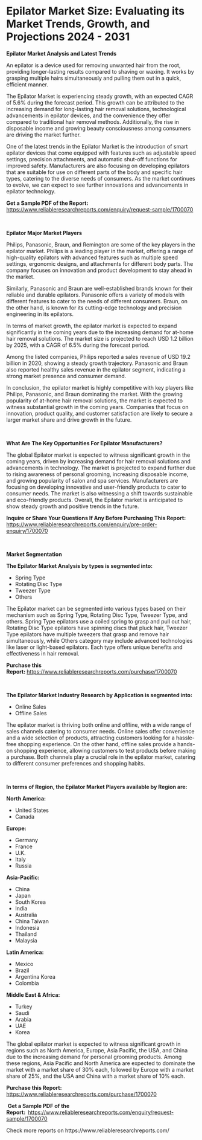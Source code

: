 <p><h1>Epilator Market Size: Evaluating its Market Trends, Growth, and Projections 2024 - 2031</h1></p><p><strong>Epilator Market Analysis and Latest Trends</strong></p>
<p><p>An epilator is a device used for removing unwanted hair from the root, providing longer-lasting results compared to shaving or waxing. It works by grasping multiple hairs simultaneously and pulling them out in a quick, efficient manner.</p><p>The Epilator Market is experiencing steady growth, with an expected CAGR of 5.6% during the forecast period. This growth can be attributed to the increasing demand for long-lasting hair removal solutions, technological advancements in epilator devices, and the convenience they offer compared to traditional hair removal methods. Additionally, the rise in disposable income and growing beauty consciousness among consumers are driving the market further.</p><p>One of the latest trends in the Epilator Market is the introduction of smart epilator devices that come equipped with features such as adjustable speed settings, precision attachments, and automatic shut-off functions for improved safety. Manufacturers are also focusing on developing epilators that are suitable for use on different parts of the body and specific hair types, catering to the diverse needs of consumers. As the market continues to evolve, we can expect to see further innovations and advancements in epilator technology.</p></p>
<p><strong>Get a Sample PDF of the Report:&nbsp;</strong> <a href="https://www.reliableresearchreports.com/enquiry/request-sample/1700070">https://www.reliableresearchreports.com/enquiry/request-sample/1700070</a></p>
<p>&nbsp;</p>
<p><strong>Epilator Major Market Players</strong></p>
<p><p>Philips, Panasonic, Braun, and Remington are some of the key players in the epilator market. Philips is a leading player in the market, offering a range of high-quality epilators with advanced features such as multiple speed settings, ergonomic designs, and attachments for different body parts. The company focuses on innovation and product development to stay ahead in the market.</p><p>Similarly, Panasonic and Braun are well-established brands known for their reliable and durable epilators. Panasonic offers a variety of models with different features to cater to the needs of different consumers. Braun, on the other hand, is known for its cutting-edge technology and precision engineering in its epilators.</p><p>In terms of market growth, the epilator market is expected to expand significantly in the coming years due to the increasing demand for at-home hair removal solutions. The market size is projected to reach USD 1.2 billion by 2025, with a CAGR of 6.5% during the forecast period.</p><p>Among the listed companies, Philips reported a sales revenue of USD 19.2 billion in 2020, showing a steady growth trajectory. Panasonic and Braun also reported healthy sales revenue in the epilator segment, indicating a strong market presence and consumer demand.</p><p>In conclusion, the epilator market is highly competitive with key players like Philips, Panasonic, and Braun dominating the market. With the growing popularity of at-home hair removal solutions, the market is expected to witness substantial growth in the coming years. Companies that focus on innovation, product quality, and customer satisfaction are likely to secure a larger market share and drive growth in the future.</p></p>
<p>&nbsp;</p>
<p><strong>What Are The Key Opportunities For Epilator Manufacturers?</strong></p>
<p><p>The global Epilator market is expected to witness significant growth in the coming years, driven by increasing demand for hair removal solutions and advancements in technology. The market is projected to expand further due to rising awareness of personal grooming, increasing disposable income, and growing popularity of salon and spa services. Manufacturers are focusing on developing innovative and user-friendly products to cater to consumer needs. The market is also witnessing a shift towards sustainable and eco-friendly products. Overall, the Epilator market is anticipated to show steady growth and positive trends in the future.</p></p>
<p><strong>Inquire or Share Your Questions If Any Before Purchasing This Report:</strong> <a href="https://www.reliableresearchreports.com/enquiry/pre-order-enquiry/1700070">https://www.reliableresearchreports.com/enquiry/pre-order-enquiry/1700070</a></p>
<p>&nbsp;</p>
<p><strong>Market Segmentation</strong></p>
<p><strong>The Epilator Market Analysis by types is segmented into:</strong></p>
<p><ul><li>Spring Type</li><li>Rotating Disc Type</li><li>Tweezer Type</li><li>Others</li></ul></p>
<p><p>The Epilator market can be segmented into various types based on their mechanism such as Spring Type, Rotating Disc Type, Tweezer Type, and others. Spring Type epilators use a coiled spring to grasp and pull out hair, Rotating Disc Type epilators have spinning discs that pluck hair, Tweezer Type epilators have multiple tweezers that grasp and remove hair simultaneously, while Others category may include advanced technologies like laser or light-based epilators. Each type offers unique benefits and effectiveness in hair removal.</p></p>
<p><strong>Purchase this Report:&nbsp;</strong><a href="https://www.reliableresearchreports.com/purchase/1700070">https://www.reliableresearchreports.com/purchase/1700070</a></p>
<p>&nbsp;</p>
<p><strong>The Epilator Market Industry Research by Application is segmented into:</strong></p>
<p><ul><li>Online Sales</li><li>Offline Sales</li></ul></p>
<p><p>The epilator market is thriving both online and offline, with a wide range of sales channels catering to consumer needs. Online sales offer convenience and a wide selection of products, attracting customers looking for a hassle-free shopping experience. On the other hand, offline sales provide a hands-on shopping experience, allowing customers to test products before making a purchase. Both channels play a crucial role in the epilator market, catering to different consumer preferences and shopping habits.</p></p>
<p>&nbsp;</p>
<p><strong>In terms of Region, the Epilator Market Players available by Region are:</strong></p>
<p>
    <p> <strong> North America: </strong>
        <ul>
            <li>United States</li>
            <li>Canada</li>
        </ul>
        </p> 
    <p> <strong> Europe: </strong>
        <ul>
            <li>Germany</li>
            <li>France</li>
            <li>U.K.</li>
            <li>Italy</li>
            <li>Russia</li>
        </ul>
        </p> 
    <p> <strong> Asia-Pacific: </strong>
        <ul>
            <li>China</li>
            <li>Japan</li>
            <li>South Korea</li>
            <li>India</li>
            <li>Australia</li>
            <li>China Taiwan</li>
            <li>Indonesia</li>
            <li>Thailand</li>
            <li>Malaysia</li>
        </ul>
        </p> 
    <p> <strong> Latin America: </strong>
        <ul>
            <li>Mexico</li>
            <li>Brazil</li>
            <li>Argentina Korea</li>
            <li>Colombia</li>
        </ul>
        </p> 
    <p> <strong> Middle East & Africa: </strong>
        <ul>
            <li>Turkey</li>
            <li>Saudi</li>
            <li>Arabia</li>
            <li>UAE</li>
            <li>Korea</li>
        </ul>
    </p>
    </p>
<p><p>The global epilator market is expected to witness significant growth in regions such as North America, Europe, Asia Pacific, the USA, and China due to the increasing demand for personal grooming products. Among these regions, Asia Pacific and North America are expected to dominate the market with a market share of 30% each, followed by Europe with a market share of 25%, and the USA and China with a market share of 10% each.</p></p>
<p><strong>Purchase this Report: </strong><a href="https://www.reliableresearchreports.com/purchase/1700070">https://www.reliableresearchreports.com/purchase/1700070</a></p>
<p>&nbsp;<strong>Get a Sample PDF of the Report:&nbsp;&nbsp;</strong><a href="https://www.reliableresearchreports.com/enquiry/request-sample/1700070">https://www.reliableresearchreports.com/enquiry/request-sample/1700070</a></p>
<p><strong></strong></p>
<p>Check more reports on https://www.reliableresearchreports.com/</p>